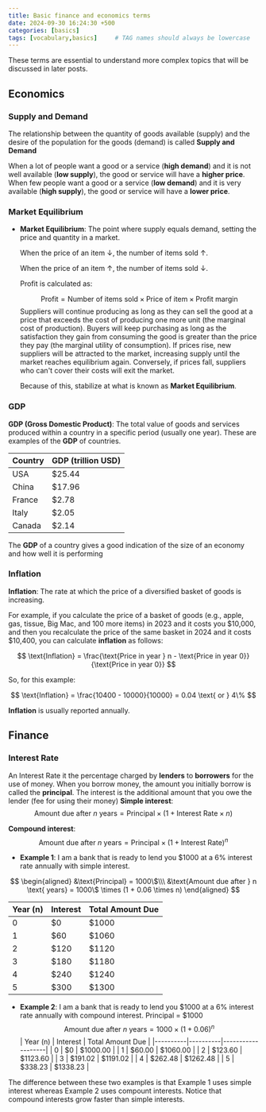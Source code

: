 ```yaml
---
title: Basic finance and economics terms
date: 2024-09-30 16:24:30 +500
categories: [basics]
tags: [vocabulary,basics]     # TAG names should always be lowercase
---
```


These terms are essential to understand more complex topics that will be discussed in later posts.

## Economics

### Supply and Demand
The relationship between the quantity of goods available (supply) and the desire of the population for the goods (demand) is called **Supply and Demand**

When a lot of people want a good or a service (**high demand**) and it is not well available (**low supply**), the good or service will have a **higher price**.
When few people want a good or a service (**low demand**) and it is very available (**high supply**), the good or service will have a **lower price**.


### Market Equilibrium
- **Market Equilibrium**: The point where supply equals demand, setting the price and quantity in a market.


  When the price of an item $\downarrow$, the number of items sold $\uparrow$.

  When the price of an item $\uparrow$, the number of items sold $\downarrow$.  


  Profit is calculated as:

  $$
  \text{Profit} = \text{Number of items sold} \times \text{Price of item} \times \text{Profit margin}
  $$
  Suppliers will continue producing as long as they can sell the good at a price that exceeds the cost of producing one more unit (the marginal cost of production). Buyers will keep purchasing as long as the satisfaction they gain from consuming the good is greater than the price they pay (the marginal utility of consumption). If prices rise, new suppliers will be attracted to the market, increasing supply until the market reaches equilibrium again. Conversely, if prices fall, suppliers who can't cover their costs will exit the market.

  Because of this,  stabilize at what is known as **Market Equilibrium**.

### GDP
**GDP (Gross Domestic Product)**: The total value of goods and services produced within a country in a specific period (usually one year). These are examples of the **GDP** of countries.

| Country    | GDP (trillion USD) |
| -------- | ------- |
| USA  | $25.44    |
| China    | $17.96    |
| France    | $2.78    |
| Italy    | $2.05    |
| Canada | $2.14     |

The **GDP** of a country gives a good indication of the size of an economy and how well it is performing


### Inflation
**Inflation**: The rate at which the price of a diversified basket of goods is increasing.

  For example, if you calculate the price of a basket of goods (e.g., apple, gas, tissue, Big Mac, and 100 more items) in 2023 and it costs you \$10,000, and then you recalculate the price of the same basket in 2024 and it costs \$10,400, you can calculate **inflation** as follows:

  $$ 
  \text{Inflation} = \frac{\text{Price in year } n - \text{Price in year 0}}{\text{Price in year 0}} 
  $$

  So, for this example:

  $$
  \text{Inflation} = \frac{10400 - 10000}{10000} = 0.04 \text{ or } 4\%
  $$

  **Inflation** is usually reported annually.


## Finance

### Interest Rate
An Interest Rate it the percentage charged by **lenders** to **borrowers** for the use of money. When you borrow money, the amount you initially borrow is called the **principal**. The interest is the additional amount that you owe the lender (fee for using their money)
**Simple interest**:
$$
\text{Amount due after } n \text{ years} = \text{Principal} \times (1 + \text{Interest Rate} \times n)
$$

**Compound interest**:
$$
\text{Amount due after } n \text{ years} = \text{Principal} \times (1 + \text{Interest Rate})^n
$$

- **Example 1**: I am a bank that is ready to lend you $1000 at a 6% interest rate annually with simple interest.


$$
\begin{aligned}
&\text{Principal} = 1000\$\\\
&\text{Amount due after } n \text{ years} = 1000\$ \times (1 + 0.06 \times n)
\end{aligned}
$$

| Year (n) | Interest | Total Amount Due |
|----------|----------|-------------------|
| 0        | $0       | $1000             |
| 1        | $60      | $1060             |
| 2        | $120     | $1120             |
| 3        | $180     | $1180             |
| 4        | $240     | $1240             |
| 5        | $300     | $1300             |
- **Example 2**: I am a bank that is ready to lend you $1000 at a 6% interest rate annually with compound interest.
Principal = $1000
$$
\text{Amount due after } n \text{ years} = 1000 \times (1 + 0.06)^n
$$
| Year (n) | Interest | Total Amount Due |
|----------|----------|-------------------|
| 0        | $0       | $1000.00          |
| 1        | $60.00   | $1060.00          |
| 2        | $123.60  | $1123.60          |
| 3        | $191.02  | $1191.02          |
| 4        | $262.48  | $1262.48          |
| 5        | $338.23  | $1338.23          |


The difference between these two examples is that Example 1 uses simple interest whereas Example 2 uses compount interests. Notice that compound interests grow faster than simple interests.